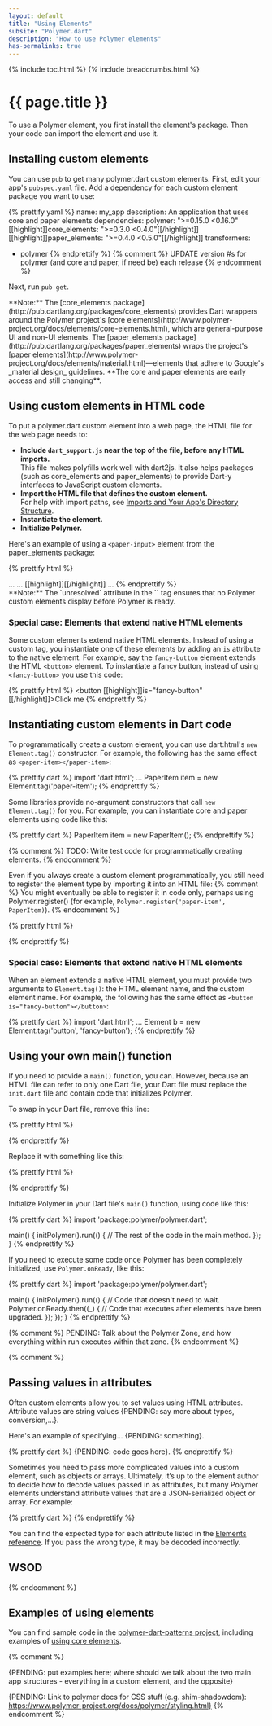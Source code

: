 ```yaml
---
layout: default
title: "Using Elements"
subsite: "Polymer.dart"
description: "How to use Polymer elements"
has-permalinks: true
---
```


{% include toc.html %}
{% include breadcrumbs.html %}

# {{ page.title }}

To use a Polymer element,
you first install the element's package.
Then your code can import the element and use it.


## Installing custom elements

You can use `pub` to get many polymer.dart custom elements.
First, edit your app's `pubspec.yaml` file.
Add a dependency for each custom element package
you want to use:

<!-- from polymer/get_element/pubspec.yaml -->
{% prettify yaml %}
name: my_app
description: An application that uses core and paper elements
dependencies:
  polymer: ">=0.15.0 <0.16.0"
  [[highlight]]core_elements: ">=0.3.0 <0.4.0"[[/highlight]]
  [[highlight]]paper_elements: ">=0.4.0 <0.5.0"[[/highlight]]
transformers:
- polymer
{% endprettify %}
{% comment %}
UPDATE version #s for polymer (and core and paper, if need be) each release
{% endcomment %}

Next, run `pub get`.

<aside class="alert alert-info" markdown="1">
**Note:**
The [core_elements package](http://pub.dartlang.org/packages/core_elements)
provides Dart wrappers around the Polymer project's
[core elements](http://www.polymer-project.org/docs/elements/core-elements.html),
which are general-purpose UI and non-UI elements.
The [paper_elements package](http://pub.dartlang.org/packages/paper_elements)
wraps the project's
[paper elements](http://www.polymer-project.org/docs/elements/material.html)—elements that
adhere to Google's _material design_ guidelines.
**The core and paper elements are early access and still changing**.
</aside>

## Using custom elements in HTML code

To put a polymer.dart custom element into a web page,
the HTML file for the web page needs to:

* **Include `dart_support.js` near the top of the file,
  before any HTML imports.**
  <br>
  This file makes polyfills work well with dart2js.
  It also helps packages
  (such as core_elements and paper_elements)
  to provide Dart-y interfaces to JavaScript custom elements.
* **Import the HTML file that defines the custom element.**
  <br>
  For help with import paths, see
  [Imports and Your App's Directory Structure](/polymer/app-directories.html).
* **Instantiate the element.**
* **Initialize Polymer.**

Here's an example of using a `<paper-input>` element
from the paper_elements package:

<!-- from polymer/get_element/web/index.html -->
{% prettify html %}
<!-- In an HTML file -->
<head>
  ...
  <script src="packages/web_components/dart_support.js"></script>
  <link rel="import" href="[[highlight]]packages/paper_elements/paper_input.html[[/highlight]]">
  ...
</head>
<body unresolved>
  [[highlight]]<paper-input label="Type something..."></paper-input>[[/highlight]]
  ...
  <script type="application/dart">export 'package:polymer/init.dart';</script>
</body>
{% endprettify %}

<aside class="alert alert-info" markdown="1">
**Note:**
The `unresolved` attribute in the `<body>` tag
ensures that no Polymer custom elements display
before Polymer is ready.
</aside>

### Special case: Elements that extend native HTML elements

Some custom elements extend native HTML elements.
Instead of using a custom tag,
you instantiate one of these elements by adding an `is` attribute
to the native element.
For example, say the `fancy-button` element
extends the HTML `<button>` element.
To instantiate a fancy button,
instead of using `<fancy-button>`
you use this code:

{% prettify html %}
<button [[highlight]]is="fancy-button"[[/highlight]]>Click me</button>
{% endprettify %}

## Instantiating custom elements in Dart code 

To programmatically create a custom element,
you can use dart:html's `new Element.tag()` constructor.
For example, the following has the same effect as
`<paper-item></paper-item>`:

{% prettify dart %}
import 'dart:html';
...
PaperItem item = new Element.tag('paper-item');
{% endprettify %}

Some libraries provide no-argument constructors that call
`new Element.tag()` for you.
For example,
you can instantiate core and paper elements using code like this:

{% prettify dart %}
PaperItem item = new PaperItem();
{% endprettify %}

{% comment %}
TODO: Write test code for programmatically creating elements.
{% endcomment %}

Even if you always create a custom element programmatically,
you still need to register the element type
by importing it into an HTML file:
{% comment %}
You might eventually be able to register it in code only,
perhaps using Polymer.register()
(for example, `Polymer.register('paper-item', PaperItem)`).
{% endcomment %}

{% prettify html %}
<!-- In an HTML file -->
<link rel="import" href="packages/paper_elements/paper_input.html">
{% endprettify %}


### Special case: Elements that extend native HTML elements

When an element extends a native HTML element,
you must provide two arguments to `Element.tag()`:
the HTML element name, and the custom element name.
For example, the following has the same effect as
`<button is="fancy-button"></button>`:

{% prettify dart %}
import 'dart:html';
...
Element b = new Element.tag('button', 'fancy-button');
{% endprettify %}


## Using your own main() function

If you need to provide a `main()` function, you can.
However, because an HTML file can refer to only one Dart file,
your Dart file must replace the `init.dart` file and
contain code that initializes Polymer.

To swap in your Dart file, remove this line:

{% prettify html %}
<script type="application/dart">export 'package:polymer/init.dart';</script>
{% endprettify %}

Replace it with something like this:

{% prettify html %}
<script type="application/dart" src="main.dart"></script>
{% endprettify %}

Initialize Polymer in your Dart file's `main()` function,
using code like this:

{% prettify dart %}
import 'package:polymer/polymer.dart';

main() {
  initPolymer().run(() {
    // The rest of the code in the main method.
  });
}
{% endprettify %}

If you need to execute some code once Polymer has been completely initialized,
use `Polymer.onReady`, like this:

{% prettify dart %}
import 'package:polymer/polymer.dart';

main() {
  initPolymer().run(() {
    // Code that doesn't need to wait.
    Polymer.onReady.then((_) {
      // Code that executes after elements have been upgraded.
    });
  });
}
{% endprettify %}

{% comment %}
PENDING: Talk about the Polymer Zone,
and how everything within run executes within that zone.
{% endcomment %}


{% comment %}
## Passing values in attributes

Often custom elements allow you to set values using HTML attributes.
Attribute values are string values {PENDING: say more about types, conversion,...}.

Here's an example of specifying... 
{PENDING: something}.

{% prettify dart %}
{PENDING: code goes here}.
{% endprettify %}

Sometimes you need to pass more complicated values into a custom element,
such as objects or arrays.
Ultimately, it’s up to the element author to decide how to
decode values passed in as attributes,
but many Polymer elements understand attribute values that
are a JSON-serialized object or array.
For example:

{% prettify dart %}
<roster-list persons='[{"name": "John"}, {"name": "Bob"}]'></roster-list>
{% endprettify %}

You can find the expected type for each attribute listed in the
[Elements reference](http://www.polymer-project.org/docs/elements/).
If you pass the wrong type, it may be decoded incorrectly.

## WSOD

{% endcomment %}

## Examples of using elements

You can find sample code in the
[polymer-dart-patterns project](https://github.com/dart-lang/polymer-dart-patterns),
including examples of
[using core elements](https://github.com/dart-lang/polymer-dart-patterns/tree/master/web/core_elements).

{% comment %}

{PENDING: put examples here; where should we talk about the two main app structures - 
everything in a custom element, and the opposite}

{PENDING: Link to polymer docs for CSS stuff (e.g. shim-shadowdom):
https://www.polymer-project.org/docs/polymer/styling.html}
{% endcomment %}
